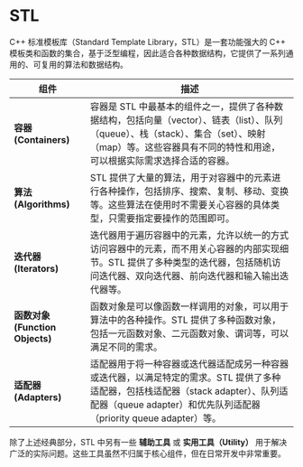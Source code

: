 # STL

C++ 标准模板库（Standard Template Library，STL）是一套功能强大的 C++ 模板类和函数的集合，基于泛型编程，因此适合各种数据结构，它提供了一系列通用的、可复用的算法和数据结构。

| 组件 | 描述 |
|-----|------|
| **容器 (Containers)** | 容器是 STL 中最基本的组件之一，提供了各种数据结构，包括向量（vector）、链表（list）、队列（queue）、栈（stack）、集合（set）、映射（map）等。这些容器具有不同的特性和用途，可以根据实际需求选择合适的容器。 |
| **算法 (Algorithms)**  | STL 提供了大量的算法，用于对容器中的元素进行各种操作，包括排序、搜索、复制、移动、变换等。这些算法在使用时不需要关心容器的具体类型，只需要指定要操作的范围即可。 |
| **迭代器 (Iterators)**  | 迭代器用于遍历容器中的元素，允许以统一的方式访问容器中的元素，而不用关心容器的内部实现细节。STL 提供了多种类型的迭代器，包括随机访问迭代器、双向迭代器、前向迭代器和输入输出迭代器等。 |
| **函数对象 (Function Objects)** | 函数对象是可以像函数一样调用的对象，可以用于算法中的各种操作。STL 提供了多种函数对象，包括一元函数对象、二元函数对象、谓词等，可以满足不同的需求。 |
| **适配器 (Adapters)**  | 适配器用于将一种容器或迭代器适配成另一种容器或迭代器，以满足特定的需求。STL 提供了多种适配器，包括栈适配器（stack adapter）、队列适配器（queue adapter）和优先队列适配器（priority queue adapter）等。 |

除了上述经典部分，STL 中另有一些 **辅助工具** 或 **实用工具（Utility）** 用于解决广泛的实际问题。这些工具虽然不归属于核心组件，但在日常开发中非常重要。
